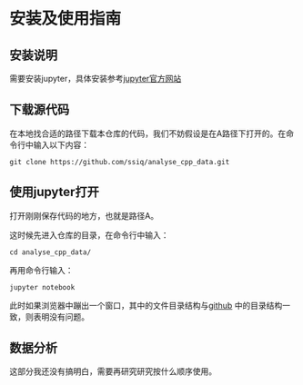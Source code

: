 # 安装及使用指南

## 安装说明

需要安装jupyter，具体安装参考[jupyter官方网站](http://jupyter.org/install.html)

## 下载源代码

在本地找合适的路径下载本仓库的代码，我们不妨假设是在A路径下打开的。在命令行中输入以下内容：

```
git clone https://github.com/ssiq/analyse_cpp_data.git
```

## 使用jupyter打开

打开刚刚保存代码的地方，也就是路径A。

这时候先进入仓库的目录，在命令行中输入：

```
cd analyse_cpp_data/
```

再用命令行输入：

```
jupyter notebook
```

此时如果浏览器中蹦出一个窗口，其中的文件目录结构与[github](https://github.com/ssiq/analyse_cpp_data) 中的目录结构一致，则表明没有问题。

## 数据分析

这部分我还没有搞明白，需要再研究研究按什么顺序使用。